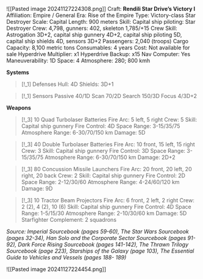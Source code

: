 ![[Pasted image 20241127224308.png]]
Craft: **Rendili Star Drive’s Victory I**
Affiliation: Empire / General
Era: Rise of the Empire
Type: Victory-class Star Destroyer
Scale: Capital
Length: 900 meters
Skill: Capital ship piloting: Star Destroyer
Crew: 4,798, gunners: 402, skeleton 1,785/+15 Crew Skill: Astrogation 3D+2, capital ship gunnery 4D+2, capital ship piloting 5D, capital ship shields 4D, sensors 3D+2
Passengers: 2,040 (troops)
Cargo Capacity: 8,100 metric tons
Consumables: 4 years
Cost: Not available for sale
Hyperdrive Multiplier: x1
Hyperdrive Backup: x15
Nav Computer: Yes
Maneuverability: 1D
Space: 4
Atmosphere: 280; 800 kmh

**Systems**
> [!_1] Defenses
> Hull: 4D
> Shields: 3D+1

> [!_1] Sensors
> Passive 40/1D
> Scan 70/2D
> Search 150/3D
> Focus 4/3D+2

**Weapons**
> [!_3] 10 Quad Turbolaser Batteries
> Fire Arc: 5 left, 5 right
> Crew: 5
> Skill: Capital ship gunnery
> Fire Control: 4D
> Space Range: 3-15/35/75
> Atmosphere Range: 6-30/70/150 km
> Damage: 5D

> [!_3] 40 Double Turbolaser Batteries
> Fire Arc: 10 front, 15 left, 15 right
> Crew: 3
> Skill: Capital ship gunnery
> Fire Control: 3D
> Space Range: 3-15/35/75
> Atmosphere Range: 6-30/70/150 km
> Damage: 2D+2

> [!_3] 80 Concussion Missile Launchers
> Fire Arc: 20 front, 20 left, 20 right, 20 back
> Crew: 2
> Skill: Capital ship gunnery
> Fire Control: 2D
> Space Range: 2-12/30/60
> Atmosphere Range: 4-24/60/120 km
> Damage: 9D

> [!_3] 10 Tractor Beam Projectors
> Fire Arc: 6 front, 2 left, 2 right
> Crew: 2 (2), 4 (2), 10 (6)
> Skill: Capital ship gunnery
> Fire Control: 4D
> Space Range: 1-5/15/30
> Atmosphere Range: 2-10/30/60 km
> Damage: 5D
> Starfighter Complement: 2 squadrons


*Source: Imperial Sourcebook (pages 59-60), The Star Wars Sourcebook (pages 32-34), Han Solo and the Corporate Sector Sourcebook (pages 91-92), Dark Force Rising Sourcebook (pages 141-142), The Thrawn Trilogy Sourcebook (page 223), Starships of the Galaxy (page 103), The Essential Guide to Vehicles and Vessels (pages 188- 189)*


![[Pasted image 20241127224454.png]]

